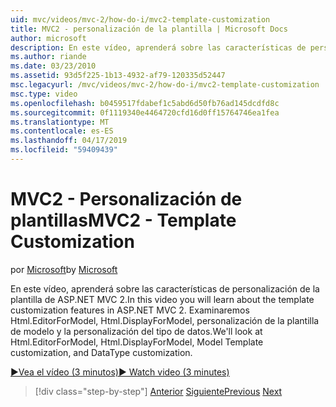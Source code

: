 ```yaml
---
uid: mvc/videos/mvc-2/how-do-i/mvc2-template-customization
title: MVC2 - personalización de la plantilla | Microsoft Docs
author: microsoft
description: En este vídeo, aprenderá sobre las características de personalización de la plantilla de ASP.NET MVC 2. Examinaremos Html.EditorForModel, Html.DisplayForModel, Templ modelo...
ms.author: riande
ms.date: 03/23/2010
ms.assetid: 93d5f225-1b13-4932-af79-120335d52447
msc.legacyurl: /mvc/videos/mvc-2/how-do-i/mvc2-template-customization
msc.type: video
ms.openlocfilehash: b0459517fdabef1c5abd6d50fb76ad145dcdfd8c
ms.sourcegitcommit: 0f1119340e4464720cfd16d0ff15764746ea1fea
ms.translationtype: MT
ms.contentlocale: es-ES
ms.lasthandoff: 04/17/2019
ms.locfileid: "59409439"
---
```

# <a name="mvc2---template-customization"></a><span data-ttu-id="7b050-104">MVC2 - Personalización de plantillas</span><span class="sxs-lookup"><span data-stu-id="7b050-104">MVC2 - Template Customization</span></span>

<span data-ttu-id="7b050-105">por [Microsoft](https://github.com/microsoft)</span><span class="sxs-lookup"><span data-stu-id="7b050-105">by [Microsoft](https://github.com/microsoft)</span></span>

<span data-ttu-id="7b050-106">En este vídeo, aprenderá sobre las características de personalización de la plantilla de ASP.NET MVC 2.</span><span class="sxs-lookup"><span data-stu-id="7b050-106">In this video you will learn about the template customization features in ASP.NET MVC 2.</span></span> <span data-ttu-id="7b050-107">Examinaremos Html.EditorForModel, Html.DisplayForModel, personalización de la plantilla de modelo y la personalización del tipo de datos.</span><span class="sxs-lookup"><span data-stu-id="7b050-107">We'll look at Html.EditorForModel, Html.DisplayForModel, Model Template customization, and DataType customization.</span></span>

[<span data-ttu-id="7b050-108">&#9654;Vea el vídeo (3 minutos)</span><span class="sxs-lookup"><span data-stu-id="7b050-108">&#9654; Watch video (3 minutes)</span></span>](https://channel9.msdn.com/Blogs/ASP-NET-Site-Videos/mvc2-template-customization)

> [!div class="step-by-step"]
> <span data-ttu-id="7b050-109">[Anterior](mvc2-model-validation.md)
> [Siguiente](aspnet-mvc-2-areas.md)</span><span class="sxs-lookup"><span data-stu-id="7b050-109">[Previous](mvc2-model-validation.md)
[Next](aspnet-mvc-2-areas.md)</span></span>
